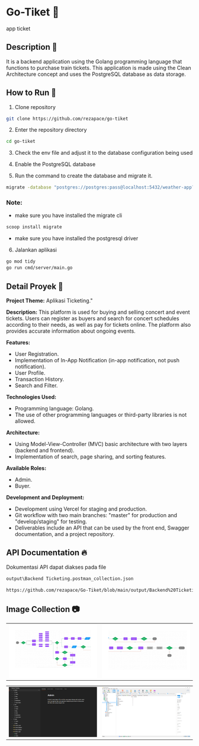 # Go-Tiket 🎫
 app ticket
## Description 📓
It is a backend application using the Golang programming language that functions to purchase train tickets. This application is made using the Clean Architecture concept and uses the PostgreSQL database as data storage.

## How to Run 📓
1. Clone repository

```bash
git clone https://github.com/rezapace/go-tiket
```

2. Enter the repository directory

```bash
cd go-tiket
```

3. Check the env file and adjust it to the database configuration being used

4. Enable the PostgreSQL database

5. Run the command to create the database and migrate it.
    
```bash
migrate -database "postgres://postgres:pass@localhost:5432/weather-app?sslmode=disable" -path db/migration-golang up
```
### Note:
- make sure you have installed the migrate cli
```bash
scoop install migrate
```
- make sure you have installed the postgresql driver

6. Jalankan aplikasi

```bash
go mod tidy
go run cmd/server/main.go
```

## Detail Proyek 📓

**Project Theme:** Aplikasi Ticketing."

**Description:** This platform is used for buying and selling concert and event tickets. Users can register as buyers and search for concert schedules according to their needs, as well as pay for tickets online. The platform also provides accurate information about ongoing events.

**Features:**

- User Registration.
- Implementation of In-App Notification (in-app notification, not push notification).
- User Profile.
- Transaction History.
- Search and Filter.

**Technologies Used:**

- Programming language: Golang.
- The use of other programming languages or third-party libraries is not allowed.

**Architecture:**

- Using Model-View-Controller (MVC) basic architecture with two layers (backend and frontend).
- Implementation of search, page sharing, and sorting features.

**Available Roles:**

- Admin.
- Buyer.

**Development and Deployment:**

- Development using Vercel for staging and production.
- Git workflow with two main branches: "master" for production and "develop/staging" for testing.
- Deliverables include an API that can be used by the front end, Swagger documentation, and a project repository.

## API Documentation 🔥
Dokumentasi API dapat diakses pada file
```bash
output\Backend Ticketing.postman_collection.json
```

```bash
https://github.com/rezapace/Go-Tiket/blob/main/output/Backend%20Ticketing.postman_collection.json
```


## Image Collection 📷
<table>
  <tr>
    <td><img src="https://github.com/rezapace/Go-Tiket/blob/main/Materi/flow%201.png?raw=true" alt="Figma 1"></td>
    <td><img src="https://github.com/rezapace/Go-Tiket/blob/main/Materi/flow%202.png?raw=true" alt="Figma 2"></td>
  </tr>
</table>
<table>
  <tr>
    <td><img src="https://github.com/rezapace/Go-Tiket/blob/main/Materi/postman.jpg?raw=true" alt="Postman"></td>
    <td><img src="https://github.com/rezapace/Go-Tiket/blob/main/Materi/navichat.jpg?raw=true" alt="Database"></td>
  </tr>
</table>

